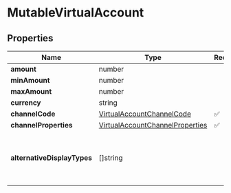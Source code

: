 # MutableVirtualAccount



## Properties

| Name | Type | Required | Description |
| ------------ | ------------- | ------------- | ------------- |
| **amount** | number |  |  |
**minAmount** | number |  |  |
**maxAmount** | number |  |  |
**currency** | string |  |  |
**channelCode** | [VirtualAccountChannelCode](VirtualAccountChannelCode.md) | ✅ |  |
**channelProperties** | [VirtualAccountChannelProperties](VirtualAccountChannelProperties.md) | ✅ |  |
**alternativeDisplayTypes** | []string |  | Alternative display requested for the virtual account |


